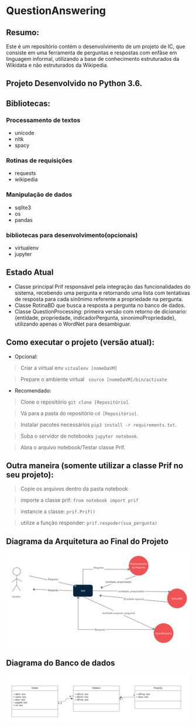 # QuestionAnswering

## Resumo:
  Este é um repositório contém o desenvolvimento de um projeto de IC, que consiste em uma ferramenta de perguntas e respostas com enfâse em linguagem informal, utilizando a base de conhecimento estruturados da Wikidata e não estruturados da Wikipedia.

## Projeto Desenvolvido no Python 3.6.

## Bibliotecas:
### Processamento de textos
- unicode
- nltk
- spacy

### Rotinas de requisições
- requests
- wikipedia
### Manipulação de dados
- sqlite3
- os
- pandas
### bibliotecas para desenvolvimento(opcionais)
- virtualenv
- jupyter

## Estado Atual

- Classe principal Prif responsável pela integração das funcionalidades do sistema, recebendo uma pergunta e retornando uma lista com tentativas de resposta para cada sinônimo referente a propriedade na pergunta. 
- Classe RotinaBD que busca a resposta a pergunta no banco de dados.
- Classe QuestionProcessing: primeira versão com retorno de dicionario: {entidade, propriedade, indicadorPergunta, sinonimoPropriedade}, utilizando apenas o WordNet para desambiguar.

## Como executar o projeto (versão atual):

- Opcional:

> Criar a virtual env ```vitualenv [nomeDaVM]```

> Prepare o ambiente virtual ``` source [nomeDaVM]/bin/activate```

- Recomendado:

> Clone o repositório ```git clone [Repositório]```.

> Vá para a pasta do repositório ```cd [Repositório]```.

> Instalar pacotes necessários ```pip3 install -r requirements.txt```.

> Suba o servidor de notebooks ```jupyter notebook```.

> Abra o arquivo notebook/Testar classe Prif.


## Outra maneira (somente utilizar a classe Prif no seu projeto):

> Copie os arquivos dentro da pasta notebook

> importe a classe prif: ```from notebook import prif```

> instancie a classe: ```prif.Prif()```

> utilize a função responder: ```prif.respoder(sua_pergunta)```

## Diagrama da Arquitetura ao Final do Projeto 
![Screenshot](ArquiteturaDoProjeto.png)

## Diagrama do Banco de dados
![Screenshot](notebook/database/databaseIC.jpeg)

